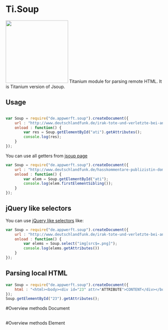 Ti.Soup
=======
<img src="http://cdn1.javacodeexamples.com/wp-content/uploads/Jsoup-300x200.png" width=200 />
Titanium module for parsing remote HTML. It is Titanium version of Jsoup.

Usage
-----
```javascript

var Soup = require("de.appwerft.soup").createDocument({
	url : "http://www.deutschlandfunk.de/irak-tote-und-verletzte-bei-anschlag-in-tikrit.1939.de.html?drn:news_id=721951"
	onload : function() {
		var res = Soup.getElementById("ati").getAttributes();
		console.log(res);
	} 
});
```
You can use all getters from [jsoup page](https://jsoup.org/cookbook/extracting-data/dom-navigation)

```javascript
var Soup = require("de.appwerft.soup").createDocument({
	url : "http://www.deutschlandfunk.de/hasskommentare-publizistin-domscheit-berg-sieht-krieg-gegen.1939.de.html?drn:news_id=721886"
	onload : function() {
		var elem = Soup.getElementById("ati");
		console.log(elem.firstElementSibling());
	} 
});
```
jQuery like selectors
---------------------
You can use [jQuery like selectors](https://jsoup.org/cookbook/extracting-data/selector-syntax) like:
```javascript
var Soup = require("de.appwerft.soup").createDocument({
	url : "http://www.deutschlandfunk.de/irak-tote-und-verletzte-bei-anschlag-in-tikrit.1939.de.html?drn:news_id=721951"
	onload : function() {
		var elems = Soup.select("img[src$=.png]");
		console.log(elems.getAttributes())
	} 
});
```

Parsing local HTML
------------------

```javascript
var Soup = require("de.appwerft.soup").createDocument({
	html : "<html><body><div id="23" attr="ATTRIBUTE">CONTENT</div></body></html>"
});
Soup.getElementById("23").getAttributes();
```
#Overview methods Document
##


#Overview methods Element
